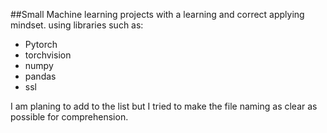 ##Small Machine learning projects with a learning and correct applying mindset.
using libraries such as:
+ Pytorch
+ torchvision
+ numpy
+ pandas
+ ssl

I am planing to add to the list but I tried to make the file naming as clear as possible for comprehension.
